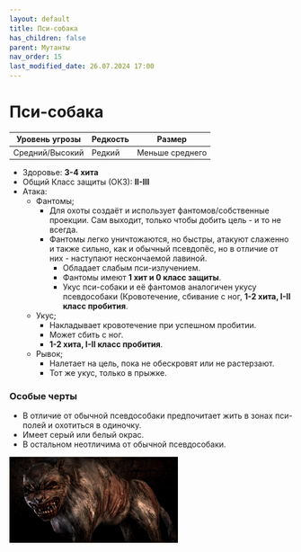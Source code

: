 ```yaml
---
layout: default
title: Пси-собака
has_children: false
parent: Мутанты
nav_order: 15
last_modified_date: 26.07.2024 17:00
---
```


# Пси-собака

| Уровень угрозы  | Редкость | Размер          |
|-----------------|----------|-----------------|
| Средний/Высокий | Редкий   | Меньше среднего |

- Здоровье: **3-4 хита**
- Общий Класс защиты (ОКЗ): **II-III**
- Атака:
    - Фантомы;
        - Для охоты создаёт и использует фантомов/собственные проекции. Сам выходит, только чтобы добить цель - и то не
          всегда.
        - Фантомы легко уничтожаются, но быстры, атакуют слаженно и также сильно, как и обычный псевдопёс, но в отличие
          от них - наступают нескончаемой лавиной.
            - Обладает слабым пси-излучением.
            - Фантомы имеют **1 хит и 0 класс защиты**.
            - Укус пси-собаки и её фантомов аналогичен укусу псевдособаки (Кровотечение, сбивание с ног, **1-2 хита,
              I-II класс пробития**.
    - Укус;
        - Накладывает кровотечение при успешном пробитии.
        - Может сбить с ног.
        - **1-2 хита, I-II класс пробития**.
    - Рывок;
        - Налетает на цель, пока не обескровят или не растерзают.
        - Тот же укус, только в прыжке.

### Особые черты

- В отличие от обычной псевдособаки предпочитает жить в зонах пси-полей и охотиться в одиночку.
- Имеет серый или белый окрас.
- В остальном неотличима от обычной псевдособаки.

<img src="https://github.com/ivatar39/stalker-ttrpg/blob/main/assets/images/monsters/psisobaka.webp?raw=true" alt="psisobaka" width="300"/>
